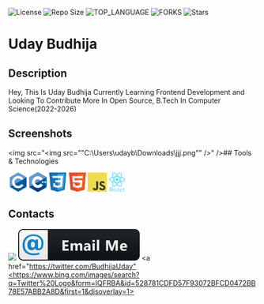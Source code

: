 ![License](https://img.shields.io/github/license/BudhijaxUday/BudhijaxUday.svg?style=for-the-badge) ![Repo Size](https://img.shields.io/github/languages/code-size/BudhijaxUday/BudhijaxUday.svg?style=for-the-badge) ![TOP_LANGUAGE](https://img.shields.io/github/languages/top/BudhijaxUday/BudhijaxUday.svg?style=for-the-badge) ![FORKS](https://img.shields.io/github/forks/BudhijaxUday/BudhijaxUday.svg?style=for-the-badge&social) ![Stars](https://img.shields.io/github/stars/BudhijaxUday/BudhijaxUday.svg?style=for-the-badge)
    
# Uday Budhija


## Description

Hey, This Is Uday Budhija Currently Learning Frontend Development and Looking To Contribute More In Open Source, B.Tech In Computer Science(2022-2026)

## Screenshots

<img src="<img src=""C:\Users\udayb\Downloads\jjj.png"" />" />## Tools & Technologies

<a href="https://docs.microsoft.com/en-us/cpp/c-runtime-library/c-run-time-library-reference?view=msvc-160"><img src="https://raw.githubusercontent.com/devicons/devicon/master/icons/c/c-original.svg" height="40px" width="40px" /></a><a href="https://docs.microsoft.com/en-us/cpp/standard-library/cpp-standard-library-reference?view=msvc-160"><img src="https://raw.githubusercontent.com/devicons/devicon/master/icons/cplusplus/cplusplus-original.svg" height="40px" width="40px" /></a><a href="https://developer.mozilla.org/en-US/docs/Web/CSS"><img src="https://raw.githubusercontent.com/devicons/devicon/master/icons/css3/css3-original.svg" height="40px" width="40px" /></a><a href="https://developer.mozilla.org/en-US/docs/Web/HTML"><img src="https://raw.githubusercontent.com/devicons/devicon/master/icons/html5/html5-original.svg" height="40px" width="40px" /></a><a href="https://developer.mozilla.org/en-US/docs/Web/JavaScript"><img src="https://raw.githubusercontent.com/devicons/devicon/master/icons/javascript/javascript-original.svg" height="40px" width="40px" /></a><a href="https://reactjs.org/"><img src="https://raw.githubusercontent.com/devicons/devicon/master/icons/react/react-original-wordmark.svg" height="40px" width="40px" /></a>



## Contacts

<a href="https://www.linkedin.com/in/uday-budhija-6242391b1/"><img src="https://img.shields.io/badge/LinkedIn-0077B5?style=for-the-badge&logo=linkedin&logoColor=white" /></a>  <a href="mailto:udaybudhija26@gmail.com"><img src=https://raw.githubusercontent.com/johnturner4004/readme-generator/master/src/components/assets/images/email_me_button_icon_151852.svg /></a>
<a href="https://twitter.com/BudhijaUday"<https://www.bing.com/images/search?q=Twitter%20Logo&form=IQFRBA&id=528781CDFD57F93072BFCD0472BB78E57ABB2A8D&first=1&disoverlay=1>
